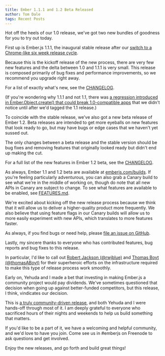 ```yaml
---
title: Ember 1.1.1 and 1.2 Beta Released
author: Tom Dale
tags: Recent Posts
---
```


Hot off the heels of our 1.0 release, we've got two new bundles of
goodness for you to try out today.

First up is Ember.js 1.1.1, the inaugural stable release after our
[switch to a Chrome-like six week release
cycle](/blog/2013/09/06/new-ember-release-process.html).

Because this is the kickoff release of the new process, there are very
few new features and the delta between 1.0 and 1.1.1 is very small. This
release is composed primarily of bug fixes and performance improvements,
so we recommend you upgrade right away.

For a list of exactly what's new, see the [CHANGELOG](https://github.com/emberjs/ember.js/blob/v1.1.1/CHANGELOG).

(If you're wondering why 1.1.1 and not 1.1, there was [a regression
introduced in Ember.Object.create() that could break 1.0-compatible
apps](https://github.com/emberjs/ember.js/issues/3596) that we didn't
notice until after we'd tagged the 1.1 release.)

To coincide with the stable release, we've also got a new beta release
of Ember 1.2. Beta releases are intended to get more eyeballs on new
features that look ready to go, but may have bugs or edge cases that we
haven't yet sussed out.

The only changes between a beta release and the stable version should be
bug fixes and removing features that originally looked ready but didn't
end up making the cut.

For a full list of the new features in Ember 1.2 beta, see the [CHANGELOG](https://github.com/emberjs/ember.js/blob/v1.2.0-beta.1/CHANGELOG).

As always, Ember 1.1 and 1.2 beta are available at
[emberjs.com/builds](/builds). If you're feeling particularly
adventurous, you can also grab a Canary build to see what we're in the
middle of working on, though do note that all new APIs in Canary are
subject to change. To see what features are available to be enabled, see
[FEATURES.md](https://github.com/emberjs/ember.js/blob/master/FEATURES.md).

We're excited about kicking off the new release process because we think
that it will allow us to deliver a higher-quality product more
frequently. We also believe that using feature flags in our Canary
builds will allow us to more easily experiment with new APIs, which
translates to more features faster.

As always, if you find bugs or need help, please [file an issue on
GitHub](https://github.com/emberjs/ember.js/issues).

Lastly, my sincere thanks to everyone who has contributed features, bug
reports and bug fixes to this release.

In particular, I'd like to call out [Robert Jackson
(@rwjblue)](https://twitter.com/rwjblue) and [Thomas Boyt
(@thomasABoyt)](https://twitter.com/thomasABoyt) for their superheroic
efforts on the infrastructure required to make this type of release
process work smoothly.

Early on, Yehuda and I made a bet that investing in making Ember.js a
community project would pay dividends. We've sometimes questioned that
decision when going up against better-funded competitors, but this
release, I think, vindicates our decision.

This is [a truly community-driven release](https://github.com/emberjs/ember.js/pulse/monthly), and both Yehuda and I were
hands-off through most of it. I am deeply grateful to everyone who
sacrificed hours of their nights and weekends to help us build something
that matters.

If you'd like to be a part of it, we have a welcoming and helpful
community, and we'd love to have you join. Come see us in #emberjs on
Freenode to ask questions and get involved.

Enjoy the new releases, and go forth and build great things!

